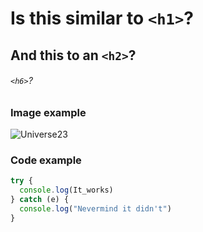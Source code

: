 # Is this similar to `<h1>`?
## And this to an `<h2>`?
###### `<h6>`?

### Image example
![Universe23](https://github.githubassets.com/images/modules/dashboard/universe23/logo.svg)

### Code example
```javascript
try {
  console.log(It_works)
} catch (e) {
  console.log("Nevermind it didn't")
}
```
